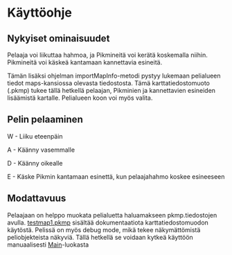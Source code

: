 # Käyttöohje

## Nykyiset ominaisuudet

Pelaaja voi liikuttaa hahmoa, ja Pikmineitä voi kerätä koskemalla niihin. Pikmineitä voi käskeä kantamaan kannettavia esineitä.

Tämän lisäksi ohjelman importMapInfo-metodi pystyy lukemaan pelialueen tiedot maps-kansiossa olevasta tiedostosta. Tämä karttatiedostomuoto (.pkmp) tukee tällä hetkellä pelaajan, Pikminien ja kannettavien esineiden lisäämistä kartalle. Pelialueen koon voi myös valita.

## Pelin pelaaminen

W - Liiku eteenpäin

A - Käänny vasemmalle

D - Käänny oikealle

E - Käske Pikmin kantamaan esinettä, kun pelaajahahmo koskee esineeseen

## Modattavuus

Pelaajaan on helppo muokata pelialuetta haluamakseen pkmp.tiedostojen avulla. [testmap1.pkmp]() sisältää dokumentaatiota karttatiedostomuodon käytöstä.
Pelissä on myös debug mode, mikä tekee näkymättömistä peliobjekteista näkyviä. Tällä hetkellä se voidaan kytkeä käyttöön manuaalisesti [Main]()-luokasta
